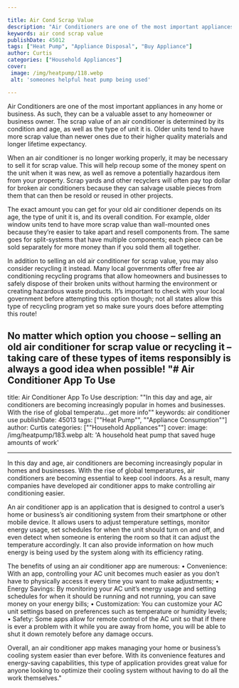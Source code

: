 ```yaml
---

title: Air Cond Scrap Value
description: "Air Conditioners are one of the most important appliances in any home or business. As such, they can be a valuable asset to any ho...find out now"
keywords: air cond scrap value
publishDate: 45012
tags: ["Heat Pump", "Appliance Disposal", "Buy Appliance"]
author: Curtis
categories: ["Household Appliances"]
cover: 
 image: /img/heatpump/118.webp
 alt: 'someones helpful heat pump being used'

---
```


Air Conditioners are one of the most important appliances in any home or business. As such, they can be a valuable asset to any homeowner or business owner. The scrap value of an air conditioner is determined by its condition and age, as well as the type of unit it is. Older units tend to have more scrap value than newer ones due to their higher quality materials and longer lifetime expectancy. 

When an air conditioner is no longer working properly, it may be necessary to sell it for scrap value. This will help recoup some of the money spent on the unit when it was new, as well as remove a potentially hazardous item from your property. Scrap yards and other recyclers will often pay top dollar for broken air conditioners because they can salvage usable pieces from them that can then be resold or reused in other projects. 

The exact amount you can get for your old air conditioner depends on its age, the type of unit it is, and its overall condition. For example, older window units tend to have more scrap value than wall-mounted ones because they’re easier to take apart and resell components from. The same goes for split-systems that have multiple components; each piece can be sold separately for more money than if you sold them all together. 

In addition to selling an old air conditioner for scrap value, you may also consider recycling it instead. Many local governments offer free air conditioning recycling programs that allow homeowners and businesses to safely dispose of their broken units without harming the environment or creating hazardous waste products. It’s important to check with your local government before attempting this option though; not all states allow this type of recycling program yet so make sure yours does before attempting this route! 

No matter which option you choose – selling an old air conditioner for scrap value or recycling it – taking care of these types of items responsibly is always a good idea when possible!
"# Air Conditioner App To Use
---

title: Air Conditioner App To Use
description: ""In this day and age, air conditioners are becoming increasingly popular in homes and businesses. With the rise of global temperatu...get more info""
keywords: air conditioner use
publishDate: 45013
tags: [""Heat Pump"", ""Appliance Consumption""]
author: Curtis
categories: [""Household Appliances""]
cover: 
 image: /img/heatpump/183.webp
 alt: 'A household heat pump that saved huge amounts of work'

---

In this day and age, air conditioners are becoming increasingly popular in homes and businesses. With the rise of global temperatures, air conditioners are becoming essential to keep cool indoors. As a result, many companies have developed air conditioner apps to make controlling air conditioning easier.

An air conditioner app is an application that is designed to control a user’s home or business’s air conditioning system from their smartphone or other mobile device. It allows users to adjust temperature settings, monitor energy usage, set schedules for when the unit should turn on and off, and even detect when someone is entering the room so that it can adjust the temperature accordingly. It can also provide information on how much energy is being used by the system along with its efficiency rating. 

The benefits of using an air conditioner app are numerous: 
•	Convenience: With an app, controlling your AC unit becomes much easier as you don’t have to physically access it every time you want to make adjustments; 
•	Energy Savings: By monitoring your AC unit’s energy usage and setting schedules for when it should be running and not running, you can save money on your energy bills; 
•	Customization: You can customize your AC unit settings based on preferences such as temperature or humidity levels; 
•	Safety: Some apps allow for remote control of the AC unit so that if there is ever a problem with it while you are away from home, you will be able to shut it down remotely before any damage occurs. 

Overall, an air conditioner app makes managing your home or business’s cooling system easier than ever before. With its convenience features and energy-saving capabilities, this type of application provides great value for anyone looking to optimize their cooling system without having to do all the work themselves."
